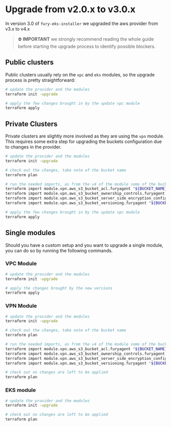 # Upgrade from v2.0.x to v3.0.x

In version 3.0 of `fury-eks-installer` we upgraded the aws provider from v3.x to v4.x

> ⛔️ **IMPORTANT**
> we strongly recommend reading the whole guide before starting the upgrade process to identify possible blockers.

## Public clusters

Public clusters usually rely on the `vpc` and `eks` modules, so the upgrade process is pretty straightforward:


```sh
# update the provider and the modules
terraform init -upgrade

# apply the few changes brought in by the update vpc module
terraform apply
```

## Private Clusters

Private clusters are slightly more involved as they are using the `vpn` module.
This requires some extra step for upgrading the buckets configuration due to changes in the provider.

```sh
# update the provider and the modules
terraform init -upgrade

# check out the changes, take note of the bucket name
terraform plan

# run the needed imports, as from the v4 of the module some of the bucket configs were moved to standalone resources
terraform import module.vpn.aws_s3_bucket_acl.furyagent "${BUCKET_NAME}",private
terraform import module.vpn.aws_s3_bucket_ownership_controls.furyagent "${BUCKET_NAME}"
terraform import module.vpn.aws_s3_bucket_server_side_encryption_configuration.furyagent "${BUCKET_NAME}"
terraform import module.vpn.aws_s3_bucket_versioning.furyagent "${BUCKET_NAME}"

# apply the few changes brought in by the update vpc module
terraform apply
```

## Single modules

Should you have a custom setup and you want to upgrade a single module, you can do so by running the following commands.

### VPC Module

```sh
# update the provider and the modules
terraform init -upgrade

# apply the changes brought by the new versions
terraform apply
```

### VPN Module

```sh
# update the provider and the modules
terraform init -upgrade

# check out the changes, take note of the bucket name
terraform plan

# run the needed imports, as from the v4 of the module some of the bucket configs were moved to standalone resources
terraform import module.vpn.aws_s3_bucket_acl.furyagent "${BUCKET_NAME}",private
terraform import module.vpn.aws_s3_bucket_ownership_controls.furyagent "${BUCKET_NAME}"
terraform import module.vpn.aws_s3_bucket_server_side_encryption_configuration.furyagent "${BUCKET_NAME}"
terraform import module.vpn.aws_s3_bucket_versioning.furyagent "${BUCKET_NAME}"

# check out no changes are left to be applied
terraform plan
```

### EKS module

```sh
# update the provider and the modules
terraform init -upgrade

# check out no changes are left to be applied
terraform plan
```
